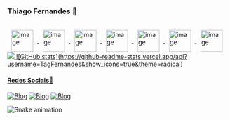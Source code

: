 ### Thiago Fernandes 🤖
<br>

<div>
 <a href="https://github.com/TagFernandes">
 <img align="center" alt="image" height="50" hspace="9" src="https://cdn.jsdelivr.net/gh/devicons/devicon/icons/raspberrypi/raspberrypi-original.svg">
 <img align="center" alt="image" height="50" hspace="9"src="https://cdn.jsdelivr.net/gh/devicons/devicon/icons/arduino/arduino-original-wordmark.svg">
 <img align="center" alt="image" height="50" hspace="9" src="https://cdn.jsdelivr.net/gh/devicons/devicon/icons/unity/unity-original-wordmark.svg">
 <img align="center" alt="image" height="50" hspace="9" src="https://cdn.jsdelivr.net/gh/devicons/devicon/icons/csharp/csharp-original.svg">
 <img align="center" alt="image" height="50" hspace="9" src="https://cdn.jsdelivr.net/gh/devicons/devicon/icons/python/python-original.svg">
 <img align="center" alt="image" height="50" hspace="9" src="https://cdn.jsdelivr.net/gh/devicons/devicon/icons/java/java-original-wordmark.svg">
 <img align="center" alt="image" height="50" hspace="9" src="https://cdn.jsdelivr.net/gh/devicons/devicon/icons/html5/html5-original-wordmark.svg">
</div>

<div>
  <a href="https://github.com/TagFernandes">
  <img src="https://github-readme-stats.vercel.app/api?username=TagFernandes&show_icons=true&theme=radical&include_all_commits=true&count_private=true"/>
  ![GitHub stats](https://github-readme-stats.vercel.app/api?username=TagFernandes&show_icons=true&theme=radical)
</div>


<h4>Redes Sociais📱</h4>

[![Blog](https://img.shields.io/badge/LinkedIn-0077B5?style=for-the-badge&logo=linkedin&logoColor=white)](https://www.linkedin.com/in/tagfernandes)
[![Blog](https://img.shields.io/badge/Instagram-E4405F?style=for-the-badge&logo=instagram&logoColor=white)](https://www.instagram.com/tagfernandes/)
[![Blog](https://img.shields.io/badge/Facebook-1877F2?style=for-the-badge&logo=facebook&logoColor=white)](https://www.facebook.com/TAGFernandes/)

![Snake animation](https://github.com/TagFernandes/TagFernandes/blob/output/github-contribution-grid-snake.svg)
